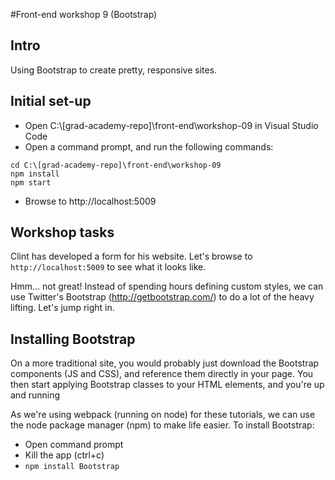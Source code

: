 #Front-end workshop 9 (Bootstrap)
## Intro
Using Bootstrap to create pretty, responsive sites.
## Initial set-up
* Open C:\\[grad-academy-repo]\front-end\workshop-09 in Visual Studio Code  
* Open a command prompt, and run the following commands:
```
cd C:\[grad-academy-repo]\front-end\workshop-09
npm install
npm start
```
* Browse to http://localhost:5009

## Workshop tasks
Clint has developed a form for his website. Let's browse to `http://localhost:5009` to see what it looks like.

Hmm... not great! Instead of spending hours defining custom styles, we can use Twitter's Bootstrap (http://getbootstrap.com/) to do a lot of the heavy lifting. Let's jump right in.

## Installing Bootstrap
On a more traditional site, you would probably just download the Bootstrap components (JS and CSS), and reference them directly in your page. You then start applying Bootstrap classes to your HTML elements, and you're up and running

As we're using webpack (running on node) for these tutorials, we can use the node package manager (npm) to make life easier. To install Bootstrap:

* Open command prompt
* Kill the app (ctrl+c)
* `npm install Bootstrap`